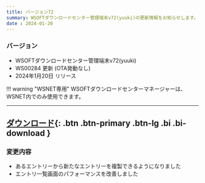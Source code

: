 ```yaml
---
title: バージョン72
summary: WSOFTダウンロードセンター管理端末v72(yuuki)の更新情報をお知らせします。
date : 2024-01-20
---
```

### バージョン

* WSOFTダウンロードセンター管理端末v72(yuuki)
* WS00284 更新 (OTA発動なし)
* 2024年1月20日 リリース

!!! warning "WSNET専用"
    WSOFTダウンロードセンターマネージャーは、WSNET内でのみ使用できます。

---
[ ダウンロード](https://download.wsoft.ws/WS00284){: .btn .btn-primary .btn-lg .bi .bi-download }
---

### 変更内容

* あるエントリーから新たなエントリーを複製できるようになりました
* エントリ一覧画面のパフォーマンスを改善しました